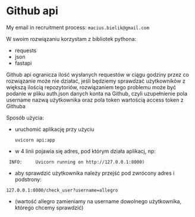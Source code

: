 
# Github api

My email in recruitment process: ```macius.bielik@gmail.com```

W swoim rozwiązaniu korzystam z bibliotek pythona:
 - requests
 - json
 - fastapi

Github api ogranicza ilość wysłanych requestów w ciągu godziny 
przez co rozwiązanie może nie działać, jeśli będziemy sprawdzać 
użytkowników z większą ilością repozytoriów, 
rozwiązaniem tego problemu może być podanie w pliku auth.json danych
konta na Github, czyli uzupełnienie pola username nazwą użytkownika
oraz pola token wartością access token z Githuba

Sposób użycia:
 - uruchomić aplikację przy użyciu
      ```
      uvicorn api:app
      ```
 - w 4 linii pojawia się adres, pod którym działa aplikacj, np:
 ```
  INFO:     Uvicorn running on http://127.0.0.1:8000)
```
 - aby sprawdzić użytkownika należy przejść pod zwrócony adres
   i podstrony:
```
127.0.0.1:8000/check_user?username=allegro
```
-  (wartość allegro zamieniamy na username dowolnego użytkownika, którego chcemy sprawdzić)

